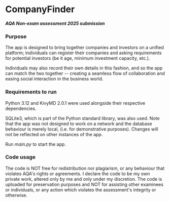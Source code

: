 # CompanyFinder
***AQA Non-exam assessment 2025 submission***

### Purpose
The app is designed to bring together companies and investors on a unified platform;
individuals can register their companies and asking requirements for potential investors
(be it age, minimum investment capacity, etc.).

Individuals may also record their own details in this fashion,
and so the app can match the two together --
creating a seamless flow of collaboration and easing social interaction in the business world.

### Requirements to run
Python 3.12 and KivyMD 2.0.1 were used alongside their respective dependencies.

SQLite3,
which is part of the Python standard library,
was also used.
Note that the app was not designed to work on a network and the database behaviour is merely local,
(i.e. for demonstrative purposes).
Changes will not be reflected on other instances of the app.

Run *main.py* to start the app.

### Code usage
The code is NOT free for redistribution nor plagiarism,
or any behaviour that violates AQA's rights or agreements.
I declare the code to be my own private work,
altered only by me and only under my discretion.
The code is uploaded for preservation purposes and NOT
for assisting other examinees or individuals,
or any action which violates the assessment's integrity or otherwise.